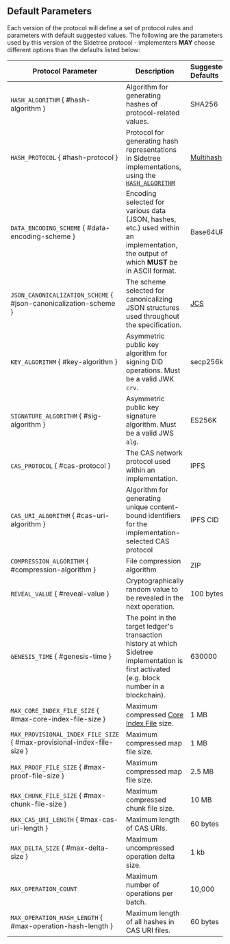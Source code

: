 ## Default Parameters

Each version of the protocol will define a set of protocol rules and parameters with default suggested values. The following are the parameters used by this version of the Sidetree protocol - implementers ****MAY**** choose different options than the defaults listed below:

| Protocol Parameter          | Description                                                                   | Suggested Defaults |
|-----------------------------|-------------------------------------------------------------------------------|:-------------------|
| `HASH_ALGORITHM` { #hash-algorithm }       | Algorithm for generating hashes of protocol-related values.    |             SHA256 |
| `HASH_PROTOCOL` { #hash-protocol }       | Protocol for generating hash representations in Sidetree implementations, using the [`HASH_ALGORITHM`](#hash-algorithm) | [Multihash](#multihash) |
| `DATA_ENCODING_SCHEME` { #data-encoding-scheme } | Encoding selected for various data (JSON, hashes, etc.) used within an implementation, the output of which ****MUST**** be in ASCII format. | Base64URL |
| `JSON_CANONICALIZATION_SCHEME` { #json-canonicalization-scheme } | The scheme selected for canonicalizing JSON structures used throughout the specification. | [JCS](https://tools.ietf.org/html/draft-rundgren-json-canonicalization-scheme-17) |
| `KEY_ALGORITHM` { #key-algorithm }         | Asymmetric public key algorithm for signing DID operations. Must be a valid JWK `crv`.    |          secp256k1 |
| `SIGNATURE_ALGORITHM` { #sig-algorithm }   | Asymmetric public key signature algorithm. Must be a valid JWS `alg`.                    |             ES256K |
| `CAS_PROTOCOL` { #cas-protocol }       | The CAS network protocol used within an implementation.            |               IPFS |
| `CAS_URI_ALGORITHM` { #cas-uri-algorithm }       | Algorithm for generating unique content-bound identifiers for the implementation-selected CAS protocol                      |           IPFS CID |
| `COMPRESSION_ALGORITHM` { #compression-algorithm } | File compression algorithm                             |                ZIP |
| `REVEAL_VALUE` { #reveal-value } | Cryptographically random value to be revealed in the next operation. |  100 bytes |
| `GENESIS_TIME` { #genesis-time }                 | The point in the target ledger's transaction history at which Sidetree implementation is first activated (e.g. block number in a blockchain).    |             630000 |
| `MAX_CORE_INDEX_FILE_SIZE` { #max-core-index-file-size } | Maximum compressed [Core Index File](#core-index-file) size.                     |               1 MB |
| `MAX_PROVISIONAL_INDEX_FILE_SIZE` { #max-provisional-index-file-size }       | Maximum compressed map file size.                        |               1 MB |
| `MAX_PROOF_FILE_SIZE` { #max-proof-file-size }       | Maximum compressed map file size.                        |               2.5 MB |
| `MAX_CHUNK_FILE_SIZE`  { #max-chunk-file-size }  | Maximum compressed chunk file size.                      |              10 MB |
| `MAX_CAS_URI_LENGTH` { #max-cas-uri-length }        | Maximum length of CAS URIs.                                          |               60 bytes |
| `MAX_DELTA_SIZE` { #max-delta-size }        | Maximum uncompressed operation delta size.                                          |               1 kb |
| `MAX_OPERATION_COUNT`       | Maximum number of operations per batch.                                       |             10,000 |
| `MAX_OPERATION_HASH_LENGTH` { #max-operation-hash-length }       | Maximum length of all hashes in CAS URI files.                                       |             60 bytes |